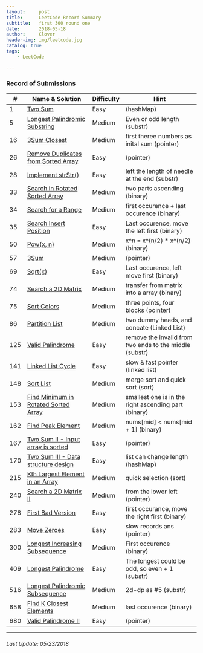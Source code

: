 ```yaml
---
layout:     post
title:      LeetCode Record Summary
subtitle:   first 300 round one
date:       2018-05-18
author:     Clover
header-img: img/leetcode.jpg
catalog: true
tags:
    - LeetCode

---
```


### Record of Submissions

|    #    | Name & Solution |Difficulty|Hint|
| ---------- | --- |---|---|
|1|[Two Sum](https://github.com/ly16/LC-Practice/blob/master/2%20Sum.java)|Easy|(hashMap)|
|5|[Longest Palindromic Substring](https://github.com/ly16/LC-Practice/blob/master/Longest%20Palindromic%20Substring.java)|Medium|Even or odd length (substr)|
|16|[3Sum Closest](https://github.com/ly16/LC-Practice/blob/master/3Sum%20Closest.java)|Medium|first theree numbers as inital sum (pointer)|
|26|[Remove Duplicates from Sorted Array](https://github.com/ly16/LC-Practice/blob/master/Array%20Deduplication%20I.java)|Easy|(pointer)|
|28|[Implement strStr()](https://github.com/ly16/LC-Practice/blob/master/Determine%20If%20One%20String%20Is%20Another's%20Substring.java)|Easy|left the length of needle at the end (substr)|
|33|[ Search in Rotated Sorted Array](https://github.com/ly16/LC-Practice/blob/master/Search%20in%20Rotated%20Sorted%20Array.java)|Medium|two parts ascending (binary)|
|34|[Search for a Range](https://github.com/ly16/LC-Practice/blob/master/Search%20for%20a%20Range.java)|Medium|first occurence + last occurence (binary)|
|35|[Search Insert Position](https://github.com/ly16/LC-Practice/blob/master/Search%20Insert%20Position.java)|Easy|Last occurence, move the left first (binary)|
|50|[Pow(x, n)](https://github.com/ly16/LC-Practice/blob/master/Pow(x%2C%20n).java)|Medium|x^n = x^(n/2) * x^(n/2) (binary)|
|57|[3Sum](https://github.com/ly16/LC-Practice/blob/master/3%20Sum.java)|Medium|(pointer)|
|69|[Sqrt(x)](https://github.com/ly16/LC-Practice/blob/master/Sqrt(x).java)|Easy|Last occurence, left move first (binary)|
|74|[Search a 2D Matrix](https://github.com/ly16/LC-Practice/blob/master/Search%20a%202D%20Matrix.java)|Medium|transfer from matrix into a array (binary)|
|75|[Sort Colors](https://github.com/ly16/LC-Practice/blob/master/Rainbow%20Sort.java)|Medium|three points, four blocks (pointer)|
|86|[Partition List](https://github.com/ly16/LC-Practice/blob/master/Partition%20Linked%20List.java)|Medium|two dummy heads, and concate (Linked List)|
|125|[Valid Palindrome](https://github.com/ly16/LC-Practice/blob/master/Valid%20palindrome.java)|Easy|remove the invalid from two ends to the middle (substr)|
|141|[Linked List Cycle](https://github.com/ly16/LC-Practice/blob/master/Check%20If%20Linked%20List%20Has%20A%20Cycle.java)|Easy|slow & fast pointer (linked list)|
|148|[Sort List](https://github.com/ly16/LC-Practice/blob/master/Sort%20List.java)|Medium|merge sort and quick sort (sort)|
|153|[Find Minimum in Rotated Sorted Array](https://github.com/ly16/LC-Practice/blob/master/Find%20Minimum%20in%20Rotated%20Sorted%20Array.java)|Medium|smallest one is in the right ascending part (binary)|
|162|[Find Peak Element](https://github.com/ly16/LC-Practice/blob/master/Find%20Peak%20Element.java)|Medium|nums[mid] < nums[mid + 1] (binary)|
|167|[Two Sum II - Input array is sorted](https://github.com/ly16/LC-Practice/blob/master/2%20Sum%20II.java)|Easy|(pointer)|
|170|[Two Sum III - Data structure design](https://github.com/ly16/LC-Practice/blob/master/Two%20Sum%20III%20-%20Data%20structure%20design.java)|Easy|list can change length (hashMap)|
|215|[Kth Largest Element in an Array](https://github.com/ly16/LC-Practice/blob/master/Kth%20Largest%20Element.java)|Medium|quick selection (sort)|
|240|[Search a 2D Matrix II](https://github.com/ly16/LC-Practice/blob/master/Search%20a%202D%20Matrix%20II.java)|Medium|from the lower left (pointer)|
|278|[First Bad Version](https://github.com/ly16/LC-Practice/blob/master/First%20Bad%20Version.java)|Easy|first occurance, move the right first (binary)|
|283|[Move Zeroes](https://github.com/ly16/LC-Practice/blob/master/Move%200s%20To%20The%20End%20II.java)|Easy|slow records ans (pointer)|
|300|[Longest Increasing Subsequence](https://github.com/ly16/LC-Practice/blob/master/Longest%20Ascending%20Subsequence.java)|Medium|First occurence (binary)|
|409|[Longest Palindrome](https://github.com/ly16/LC-Practice/blob/master/Longest%20Palindrome.java)|Easy|The longest could be odd, so even + 1 (substr)|
|516|[Longest Palindromic Subsequence](https://github.com/ly16/LC-Practice/blob/master/Longest%20Palindromic%20Subsequence.java)|Medium|2d-dp as #5 (substr)|
|658|[Find K Closest Elements](https://github.com/ly16/LC-Practice/blob/master/K%20Closest%20In%20Sorted%20Array.java)|Medium|last occurence (binary)|
|680|[Valid Palindrome II](https://github.com/ly16/LC-Practice/blob/master/Valid%20Palindrome%20II.java)|Easy|(pointer)|


______________________________________________

###### Last Update: 05/23/2018
